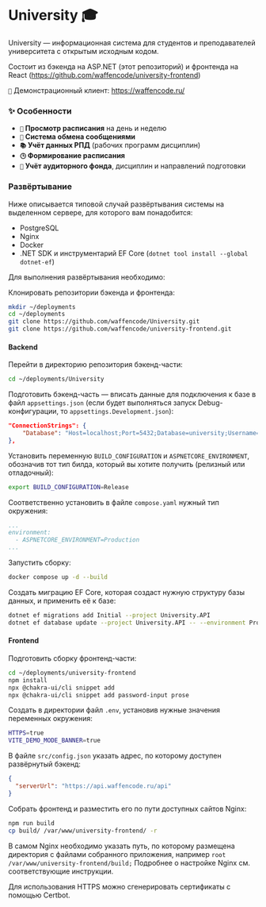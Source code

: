 # University 🎓

University — информационная система для студентов и преподавателей университета с открытым исходным кодом. 

Состоит из бэкенда на ASP.NET (этот репозиторий) и фронтенда на React (https://github.com/waffencode/university-frontend)

`🚀` Демонстрационный клиент: https://waffencode.ru/

### ✨ Особенности

- **`📅` Просмотр расписания** на день и неделю
- **`💬` Система обмена сообщениями**
- **`📚` Учёт данных РПД** (рабочих программ дисциплин)
- **`🕒` Формирование расписания**
- **`🏫` Учёт аудиторного фонда**, дисциплин и направлений подготовки

### Развёртывание

Ниже описывается типовой случай развёртывания системы на выделенном сервере, для которого вам понадобится:
- PostgreSQL
- Nginx
- Docker
- .NET SDK и инструментарий EF Core (`dotnet tool install --global dotnet-ef`)

Для выполнения развёртывания необходимо:

Клонировать репозитории бэкенда и фронтенда:
```bash
mkdir ~/deployments
cd ~/deployments
git clone https://github.com/waffencode/University.git
git clone https://github.com/waffencode/university-frontend.git
```

#### Backend

Перейти в директорию репозитория бэкенд-части:
```bash
cd ~/deployments/University
```

Подготовить бэкенд-часть — вписать данные для подключения к базе в файл `appsettings.json` (если будет выполняться запуск Debug-конфигурации, то `appsettings.Development.json`):
```json
"ConnectionStrings": {
    "Database": "Host=localhost;Port=5432;Database=university;Username=postgres;Password=;"
},
```

Установить переменную `BUILD_CONFIGURATION` и `ASPNETCORE_ENVIRONMENT`, обозначив тот тип билда, который вы хотите получить (релизный или отладочный):
```bash
export BUILD_CONFIGURATION=Release
```

Соответственно установить в файле `compose.yaml` нужный тип окружения:
```yaml
...
environment:
  - ASPNETCORE_ENVIRONMENT=Production
...
```

Запустить сборку:
```bash
docker compose up -d --build
```

Создать миграцию EF Core, которая создаст нужную структуру базы данных, и применить её к базе:
```bash
dotnet ef migrations add Initial --project University.API
dotnet ef database update --project University.API -- --environment Production
```

#### Frontend

Подготовить сборку фронтенд-части:
```bash
cd ~/deployments/university-frontend
npm install
npx @chakra-ui/cli snippet add
npx @chakra-ui/cli snippet add password-input prose
```

Создать в директории файл `.env`, установив нужные значения переменных окружения:
```bash
HTTPS=true
VITE_DEMO_MODE_BANNER=true
```

В файле `src/config.json` указать адрес, по которому доступен развёрнутый бэкенд:
```json
{
  "serverUrl": "https://api.waffencode.ru/api"
}
```

Собрать фронтенд и разместить его по пути доступных сайтов Nginx:
```bash
npm run build
cp build/ /var/www/university-frontend/ -r
```

В самом Nginx необходимо указать путь, по которому размещена директория с файлами собранного приложения, например `root /var/www/university-frontend/build;`
Подробнее о настройке Nginx см. соответствующие инструкции.

Для использования HTTPS можно сгенерировать сертификаты с помощью Certbot.
